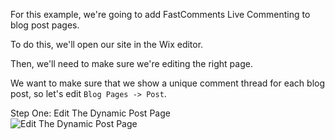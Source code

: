 For this example, we're going to add FastComments Live Commenting to blog post pages.

To do this, we'll open our site in the Wix editor.

Then, we'll need to make sure we're editing the right page.

We want to make sure that we show a unique comment thread for each blog post, so let's edit `Blog Pages -> Post`.

<div class="screenshot white-bg">
    <div class="title">Step One: Edit The Dynamic Post Page</div>
    <img class="screenshot-image" src="/images/installation-guides/installation-guide-wix-step-1-open-page.png" alt="Edit The Dynamic Post Page" />
</div>
